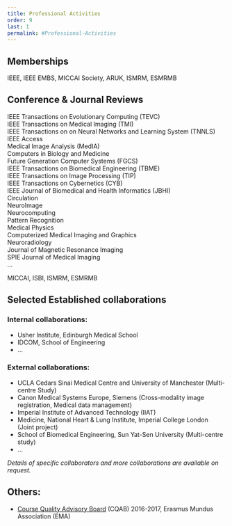 ```yaml
---
title: Professional Activities
order: 9
last: 1
permalink: #Professional-Activities
---
```

## Memberships
IEEE, IEEE EMBS, MICCAI Society, ARUK, ISMRM, ESMRMB

## Conference & Journal Reviews
IEEE Transactions on Evolutionary Computing (TEVC)<br>
IEEE Transactions on Medical Imaging (TMI) <br>
IEEE Transactions on on Neural Networks and Learning System (TNNLS) <br>
IEEE Access <br>
Medical Image Analysis (MedIA) <br>
Computers in Biology and Medicine <br>
Future Generation Computer Systems (FGCS) <br>
IEEE Transactions on Biomedical Engineering (TBME) <br>
IEEE Transactions on Image Processing (TIP) <br>
IEEE Transactions on Cybernetics (CYB) <br>
IEEE Journal of Biomedical and Health Informatics (JBHI) <br>
Circulation <br>
NeuroImage <br>
Neurocomputing <br>
Pattern Recognition <br>
Medical Physics <br>
Computerized Medical Imaging and Graphics <br>
Neuroradiology <br>
Journal of Magnetic Resonance Imaging <br>
SPIE Journal of Medical Imaging <br>
...

MICCAI, ISBI, ISMRM, ESMRMB <br>

## Selected Established collaborations
### Internal collaborations: 
* Usher Institute, Edinburgh Medical School
* IDCOM, School of Engineering
* ...

### External collaborations:
* UCLA Cedars Sinai Medical Centre and University of Manchester (Multi-centre Study)
* Canon Medical Systems Europe, Siemens (Cross-modality image registration, Medical data management)
* Imperial Institute of Advanced Technology (IIAT) 
* Medicine, National Heart & Lung Institute, Imperial College London (Joint project)
* School of Biomedical Engineering, Sun Yat-Sen University (Multi-centre study)
* ...

*Details of specific collaborators and more collaborations are available on request.*

## Others:
* [Course Quality Advisory Board](https://www.em-a.eu/en/about-ema/course-quality-advisory-board.html) (CQAB) 2016-2017, Erasmus Mundus Association (EMA)
